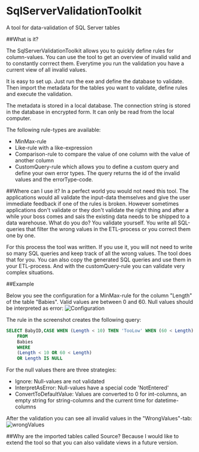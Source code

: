 # SqlServerValidationToolkit
A tool for data-validation of SQL Server tables

##What is it?

The SqlServerValidationToolkit allows you to quickly define rules for column-values. You can use the tool to get an overview of invalid valid and to constantly corrrect them. Everytime you run the validation you have a current view of all invalid values.

It is easy to set up. Just run the exe and define the database to validate. Then import the metadata for the tables you want to validate, define rules and execute the validation. 

The metadata is stored in a local database. The connection string is stored in the database in encrypted form. It can only be read from the local computer.

The following rule-types are available:
- MinMax-rule
- Like-rule with a like-expression
- Comparison-rule to compare the value of one column with the value of another column
- CustomQuery-rule which allows you to define a custom query and define your own error types. The query returns the id of the invalid values and the errorType-code.

##Where can I use it?
In a perfect world you would not need this tool. The applications would all validate the input-data themselves and give the user immediate feedback if one of the rules is broken. However sometimes applications don't validate or they don't validate the right thing and after a while your boss comes and sais the existing data needs to be shipped to a data warehouse. What do you do? You validate yourself. You write all SQL-queries that filter the wrong values in the ETL-process or you correct them one by one. 

For this process the tool was written. If you use it, you will not need to write so many SQL queries and keep track of all the wrong values. The tool does that for you. You can also copy the generated SQL queries and use them in your ETL-process. And with the customQuery-rule you can validate very complex situations.

##Example

Below you see the configuration for a MinMax-rule for the column "Length" of the table "Babies". Valid values are between 0 and 60. Null values should be interpreted as error:
![Configuration](https://cloud.githubusercontent.com/assets/3718526/8893479/cd6ee726-3391-11e5-8ddd-916545af51c4.png)

The rule in the screenshot creates the following query:
```sql
SELECT BabyID,CASE WHEN (Length < 10) THEN 'TooLow' WHEN (60 < Length) THEN 'TooHigh' WHEN (Length IS NULL) THEN 'NotEntered' END AS ErrorType_code
	FROM 
	Babies
	WHERE 
    (Length < 10 OR 60 < Length)
	OR Length IS NULL
```

For the null values there are three strategies:
- Ignore: Null-values are not validated
- InterpretAsError: Null-values have a special code 'NotEntered'
- ConvertToDefaultValue: Values are converted to 0 for int-columns, an empty string for string-columns and the current time  for datetime-columns

After the validation you can see all invalid values in the "WrongValues"-tab:
![wrongValues](https://cloud.githubusercontent.com/assets/3718526/8893464/23790f1c-3391-11e5-9ccc-0c2db82a95c2.png)

##Why are the imported tables called Source?
Because I would like to extend the tool so that you can also validate views in a future version.
